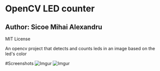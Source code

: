 # OpenCV LED counter
## Author: Sicoe Mihai Alexandru

MIT License

An opencv project that detects and counts leds in an image based on the led's color

#Screenshots
![Imgur](https://i.imgur.com/HuXvC6W.jpg)
![Imgur](https://i.imgur.com/SLPIFff.jpg)
